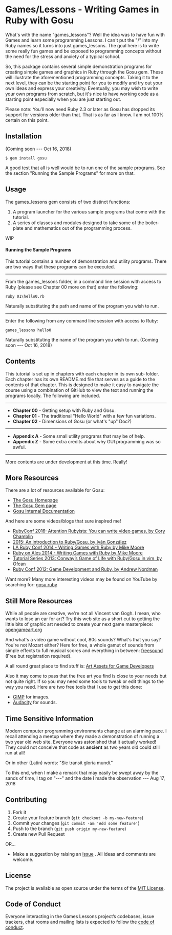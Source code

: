 # Games/Lessons - Writing Games in Ruby with Gosu

What's with the name "games_lessons"? Well the idea was to have fun with Games
and learn some programming Lessons. I can't put the "/" into my Ruby names so
it turns into just games_lessons. The goal here is to write some really fun
games and be exposed to programming concepts without the need for the stress
and anxiety of a typical school.

So, this package contains several simple demonstration programs for creating
simple games and graphics in Ruby through the Gosu gem. These will illustrate
the aforementioned programming concepts. Taking it to the next level, they
can be the starting point for you to modify and try out your own ideas and
express your creativity. Eventually, you may wish to write your own programs
from scratch, but it's nice to have working code as a starting point especially
when you are just starting out.

Please note: You'll now need Ruby 2.3 or later as Gosu has dropped its support
for versions older than that. That is as far as I know. I am not 100% certain
on this point.

## Installation

(Coming soon --- Oct 16, 2018)

    $ gem install gosu

A good test that all is well would be to run one of the sample programs. See
the section "Running the Sample Programs" for more on that.

## Usage

The games_lessons gem consists of two distinct functions:

1. A program launcher for the various sample programs that come with the
tutorial.
2. A series of classes and modules designed to take some of the boiler-plate
and mathematics out of the programming process.

WIP

#### Running the Sample Programs

This tutorial contains a number of demonstration and utility programs. There
are two ways that these programs can be executed.

---

From the games_lessons folder, in a command line session with access to Ruby
(please see Chapter 00 more on that) enter the following:

    ruby 01\hello0.rb

Naturally substituting the path and name of the program you wish to run.

---

Enter the following from any command line session with access to Ruby:

    games_lessons hello0

Naturally substituting the name of the program you wish to run. (Coming soon --- Oct 16, 2018)


## Contents

This tutorial is set up in chapters with each chapter in its own sub-folder.
Each chapter has its own README.md file that serves as a guide to the contents
of that chapter. This is designed to make it easy to navigate the course using
a combination of GitHub to view the text and running the programs locally. The
following are included.

---
* **Chapter 00** - Getting setup with Ruby and Gosu.
* **Chapter 01** - The traditional "Hello World" with a few fun variations.
* **Chapter 02** - Dimensions of Gosu (or what's "up" Doc?)
---
* **Appendix A** - Some small utility programs that may be of help.
* **Appendix Z** - Some extra credits about why GUI programming was so awful.
---

More contents are under development at this time. Really!

## More Resources

There are a lot of resources available for Gosu:

* [The Gosu Homepage](https://www.libgosu.org/index.html)
* [The Gosu Gem page](https://rubygems.org/gems/gosu)
* [Gosu Internal Documentation](https://www.rubydoc.info/github/gosu/gosu/master/Gosu)

And here are some videos/blogs that sure inspired me!

* [RubyConf 2016: Attention Rubyists: You can write video games, by Cory Chamblin](https://confreaks.tv/videos/rubyconf2016-attention-rubyists-you-can-write-video-games)
* [2015: An introduction to Ruby/Gosu, by Iván González](http://dreamingechoes.github.io/game/gosu/ruby/become-a-videogame-developer-master-with-gosu-and-ruby/)
* [LA Ruby Conf 2014 - Writing Games with Ruby by Mike Moore](https://www.youtube.com/watch?v=jJhbpY70miE)
* [Ruby on Ales 2014 - Writing Games with Ruby by Mike Moore](https://www.youtube.com/watch?v=VawT9BQr3Wk)
* [Tutorial Series 2013: Conway’s Game of Life with Ruby/Gosu in vim, by Ofcan](https://www.youtube.com/watch?v=iLXO2FLPulI)
* [Ruby Conf 2012: Game Development and Ruby, by Andrew Nordman](https://www.youtube.com/watch?v=H5_Kid3hpRs)

Want more? Many more interesting videos may be found on YouTube by
searching for: [gosu ruby](https://www.youtube.com/results?search_query=gosu+ruby)

## Still More Resources

While all people are creative, we're not all Vincent van Gogh. I mean, who
wants to lose an ear for art? Try this web site as a short cut to getting the
little bits of graphic art needed to create your next game masterpiece:
[opengameart.org](https://opengameart.org/)

And what's a video game without cool, 80s sounds?
What's that you say? You're not Mozart either?  Here for free, a whole gamut
of sounds from simple effects to full musical scores and everything in between:
[freesound](https://freesound.org/browse/) (Free but registration required).

A all round great place to find stuff is:
[Art Assets for Game Developers](https://superdevresources.com/free-music-sound-effects-games/)

Also it may come to pass that the free art you find is close to your needs but
not quite right. If so you may need some tools to tweak or edit things to the
way you need. Here are two free tools that I use to get this done:
* [GIMP](https://www.gimp.org/) for images.
* [Audacity](https://www.audacityteam.org/) for sounds.


## Time Sensitive Information

Modern computer programming environments change at an alarming pace. I recall
attending a meetup where they made a demonstration of running a two year old
web site. Everyone was astonished that it actually worked! They could not
conceive that code as **ancient** as two years old could still run at all!

Or in other (Latin) words: "Sic transit gloria mundi."

To this end, when I make a remark that may easily be swept away by the sands
of time, I tag on "---" and the date I made the observation --- Aug 17, 2018


## Contributing

1. Fork it
2. Create your feature branch (`git checkout -b my-new-feature`)
3. Commit your changes (`git commit -am 'Add some feature'`)
4. Push to the branch (`git push origin my-new-feature`)
5. Create new Pull Request

OR...

* Make a suggestion by raising an
 [issue](https://github.com/PeterCamilleri/games_lessons/issues)
. All ideas and comments are welcome.

## License

The project is available as open source under the terms of the
[MIT License](./LICENSE.txt).

## Code of Conduct

Everyone interacting in the Games Lessons project’s codebases, issue trackers,
chat rooms and mailing lists is expected to follow the
[code of conduct](./CODE_OF_CONDUCT.md).
